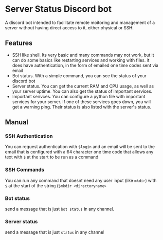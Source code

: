 # Server Status Discord bot

A discord bot intended to facilitate remote moitoring and management of a server without having direct access to it, either physical or SSH. 

## Features
- SSH like shell. Its very basic and many commands may not work, but it can do some basics like restarting services and working with files. It does have authentication, in the form of emailed one time codes sent via email
- Bot status. With a simple command, you can see the status of your discord bot
- Server status. You can get the current RAM and CPU usage, as well as your server uptime. You can also get the status of important services.
- Important serivces. You can configure a python file with important services for your server. If one of these services goes down, you will get a warning ping. Their status is also listed with the server's status.

## Manual
### SSH Authentication
You can request authentication with `$login` and an email will be sent to the email that is configured with a 64 character one time code that allows any text with `$` at the start to be run as a command
### SSH Commands
You can run any command that doesnt need any user input (like `mkdir`) with `$` at the start of the string (`$mkdir <directoryname>`
### Bot status
send a message that is just `bot status` in any channel.
### Server status
send a message that is just `status` in any channel
